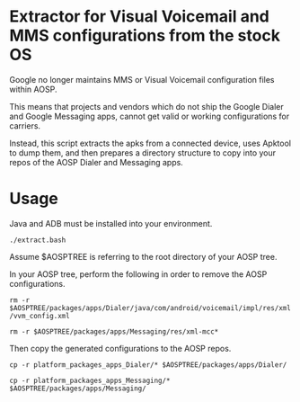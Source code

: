 # Extractor for Visual Voicemail and MMS configurations from the stock OS

Google no longer maintains MMS or Visual Voicemail configuration files within AOSP.

This means that projects and vendors which do not ship the Google Dialer and 
Google Messaging apps, cannot get valid or working configurations for carriers.

Instead, this script extracts the apks from a connected device, uses Apktool to
dump them, and then prepares a directory structure to copy into your repos of the AOSP Dialer
and Messaging apps.

# Usage

Java and ADB must be installed into your environment.

```./extract.bash```

Assume $AOSPTREE is referring to the root directory of your AOSP tree.

In your AOSP tree, perform the following in order to remove the AOSP configurations.

```rm -r $AOSPTREE/packages/apps/Dialer/java/com/android/voicemail/impl/res/xml/vvm_config.xml```

```rm -r $AOSPTREE/packages/apps/Messaging/res/xml-mcc*```

Then copy the generated configurations to the AOSP repos.

```cp -r platform_packages_apps_Dialer/* $AOSPTREE/packages/apps/Dialer/```

```cp -r platform_packages_apps_Messaging/* $AOSPTREE/packages/apps/Messaging/```

